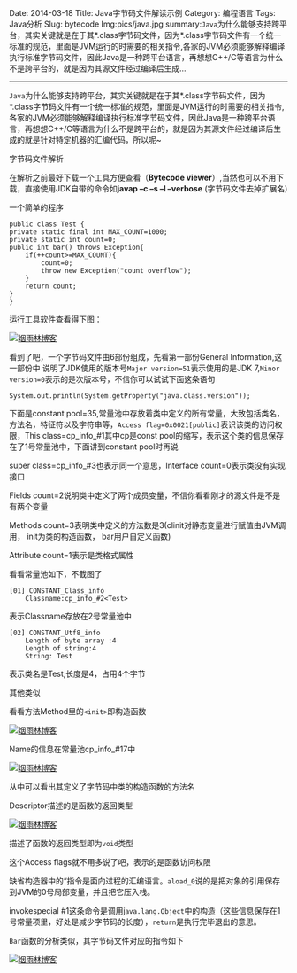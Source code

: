 Date: 2014-03-18
Title: Java字节码文件解读示例
Category: 编程语言
Tags: Java分析
Slug: bytecode
Img:pics/java.jpg
summary:`Java`为什么能够支持跨平台，其实关键就是在于其*.class字节码文件，因为*.class字节码文件有一个统一标准的规范，里面是JVM运行的时需要的相关指令,各家的JVM必须能够解释编译执行标准字节码文件，因此Java是一种跨平台语言，再想想C++/C等语言为什么不是跨平台的，就是因为其源文件经过编译后生成...

----------

`Java`为什么能够支持跨平台，其实关键就是在于其*.class字节码文件，因为*.class字节码文件有一个统一标准的规范，里面是JVM运行的时需要的相关指令,各家的JVM必须能够解释编译执行标准字节码文件，因此Java是一种跨平台语言，再想想C++/C等语言为什么不是跨平台的，就是因为其源文件经过编译后生成的就是针对特定机器的汇编代码，所以呢~

字节码文件解析

在解析之前最好下载一个工具方便查看（**Bytecode viewer**）,当然也可以不用下载，直接使用JDK自带的命令如**javap –c –s –l –verbose** (字节码文件去掉扩展名)

一个简单的程序

    public class Test {
    private static final int MAX_COUNT=1000;
    private static int count=0;
    public int bar() throws Exception{
    	if(++count>=MAX_COUNT){
    		count=0;
    		throw new Exception("count overflow");
    	}
    	return count;
    }
    }

运行工具软件查看得下图：


<a href="http://www.yanyulin.info/pages/2014/03/bytecode.html">
<img src="http://www.yanyulin.info/pics/java/bytecode1.jpg" alt="烟雨林博客"/>
</a>


看到了吧，一个字节码文件由6部份组成，先看第一部份General Information,这一部份中
说明了JDK使用的版本号`Major version=51`表示使用的是JDK 7,`Minor version=0`表示的是次版本号，不信你可以试试下面这条语句

    System.out.println(System.getProperty("java.class.version"));

下面是constant pool=35,常量池中存放着类中定义的所有常量，大致包括类名，方法名，特征符以及字符串等，`Access flag=0x0021[public]`表识该类的访问权限，This class=cp_info_#1<Test>其中cp是const pool的缩写，表示这个类的信息保存在了1号常量池中，下面讲到constant pool时再说

super class=cp_info_#3也表示同一个意思，Interface count=0表示类没有实现接口

Fields count=2说明类中定义了两个成员变量，不信你看看刚才的源文件是不是有两个变量

Methods count=3表明类中定义的方法数是3(clinit对静态变量进行赋值由JVM调用， init为类的构造函数， bar用户自定义函数)

Attribute count=1表示是类格式属性


看看常量池如下，不截图了

    [01] CONSTANT_Class_info
    	Classname:cp_info_#2<Test>

表示Classname存放在2号常量池中

    [02] CONSTANT_Utf8_info
    	Length of byte array :4
    	Length of string:4
    	String: Test

表示类名是Test,长度是4，占用4个字节

其他类似

看看方法Method里的`<init>`即构造函数

<a href="http://www.yanyulin.info/pages/2014/03/bytecode.html">
<img src="http://www.yanyulin.info/pics/java/bytecode2.jpg" alt="烟雨林博客"/>
</a>

Name的信息在常量池cp_info_#17中

<a href="http://www.yanyulin.info/pages/2014/03/bytecode.html">
<img src="http://www.yanyulin.info/pics/java/bytecode3.jpg" alt="烟雨林博客"/>
</a>

从中可以看出其定义了字节码中类的构造函数的方法名

Descriptor描述的是函数的返回类型

<a href="http://www.yanyulin.info/pages/2014/03/bytecode.html">
<img src="http://www.yanyulin.info/pics/java/bytecode4.jpg" alt="烟雨林博客"/>
</a>

描述了函数的返回类型即为`void`类型

这个Access flags就不用多说了吧，表示的是函数访问权限 

缺省构造器中的“指令是面向过程的汇编语言。`aload_0`说的是把对象的引用保存到JVM的0号局部变量，并且把它压入栈。

invokespecial #1这条命令是调用j`ava.lang.Object`中的构造（这些信息保存在1号常量项里，好处是减少字节码的长度），`return`是执行完毕退出的意思。


`Bar`函数的分析类似，其字节码文件对应的指令如下

<a href="http://www.yanyulin.info/pages/2014/03/bytecode.html">
<img src="http://www.yanyulin.info/pics/java/bytecode5.jpg" alt="烟雨林博客"/>
</a>